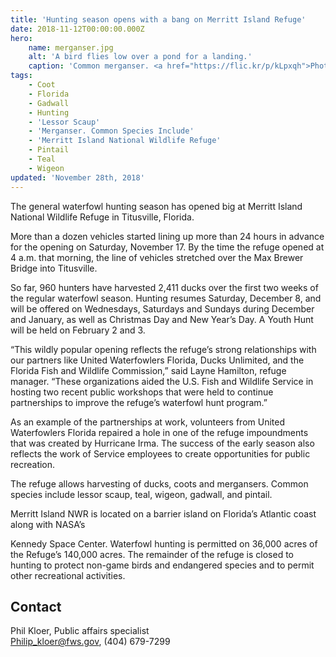 ```yaml
---
title: 'Hunting season opens with a bang on Merritt Island Refuge'
date: 2018-11-12T00:00:00.000Z
hero:
    name: merganser.jpg
    alt: 'A bird flies low over a pond for a landing.'
    caption: 'Common merganser. <a href="https://flic.kr/p/kLpxqh">Photo</a> courtesy of Stan Bousson.'
tags:
    - Coot
    - Florida
    - Gadwall
    - Hunting
    - 'Lessor Scaup'
    - 'Merganser. Common Species Include'
    - 'Merritt Island National Wildlife Refuge'
    - Pintail
    - Teal
    - Wigeon
updated: 'November 28th, 2018'
---
```


The general waterfowl hunting season has opened big at Merritt Island National Wildlife Refuge in Titusville, Florida.

More than a dozen vehicles started lining up more than 24 hours in advance for the opening on
Saturday, November 17. By the time the refuge opened at 4 a.m. that morning, the line of
vehicles stretched over the Max Brewer Bridge into Titusville.

So far, 960 hunters have harvested 2,411 ducks over the first two weeks of the regular
waterfowl season. Hunting resumes Saturday, December 8, and will be offered on Wednesdays,
Saturdays and Sundays during December and January, as well as Christmas Day and New Year’s
Day. A Youth Hunt will be held on February 2 and 3.

“This wildly popular opening reflects the refuge’s strong relationships with our partners like
United Waterfowlers Florida, Ducks Unlimited, and the Florida Fish and Wildlife Commission,”
said Layne Hamilton, refuge manager. “These organizations aided the U.S. Fish and Wildlife
Service in hosting two recent public workshops that were held to continue partnerships to
improve the refuge’s waterfowl hunt program.”

As an example of the partnerships at work, volunteers from United Waterfowlers Florida
repaired a hole in one of the refuge impoundments that was created by Hurricane Irma.
The success of the early season also reflects the work of Service employees to create
opportunities for public recreation.

The refuge allows harvesting of ducks, coots and mergansers. Common species include lessor
scaup, teal, wigeon, gadwall, and pintail.

Merritt Island NWR is located on a barrier island on Florida’s Atlantic coast along with NASA’s

Kennedy Space Center. Waterfowl hunting is permitted on 36,000 acres of the Refuge’s 140,000 acres. The remainder of the refuge is closed to hunting to protect non-game birds and endangered species and to permit other recreational activities.

## Contact

Phil Kloer, Public affairs specialist  
[Philip_kloer@fws.gov](mailto:Philip_kloer@fws.gov), (404) 679-7299
